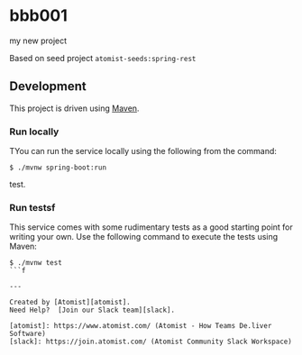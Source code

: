 # bbb001
my new project

Based on seed project `atomist-seeds:spring-rest`

## Development

This project is driven using [Maven][mvn].

[mvn]: https://maven.apache.org/ (Maven)

### Run locally

TYou can run the service locally using the following from the command:

```
$ ./mvnw spring-boot:run
```
test.
### Run testsf

This service comes with some rudimentary tests as a good starting
point for writing your own.  Use the following command to execute the
tests using Maven:

```
$ ./mvnw test
```f

---

Created by [Atomist][atomist].
Need Help?  [Join our Slack team][slack].

[atomist]: https://www.atomist.com/ (Atomist - How Teams De.liver Software)
[slack]: https://join.atomist.com/ (Atomist Community Slack Workspace)
